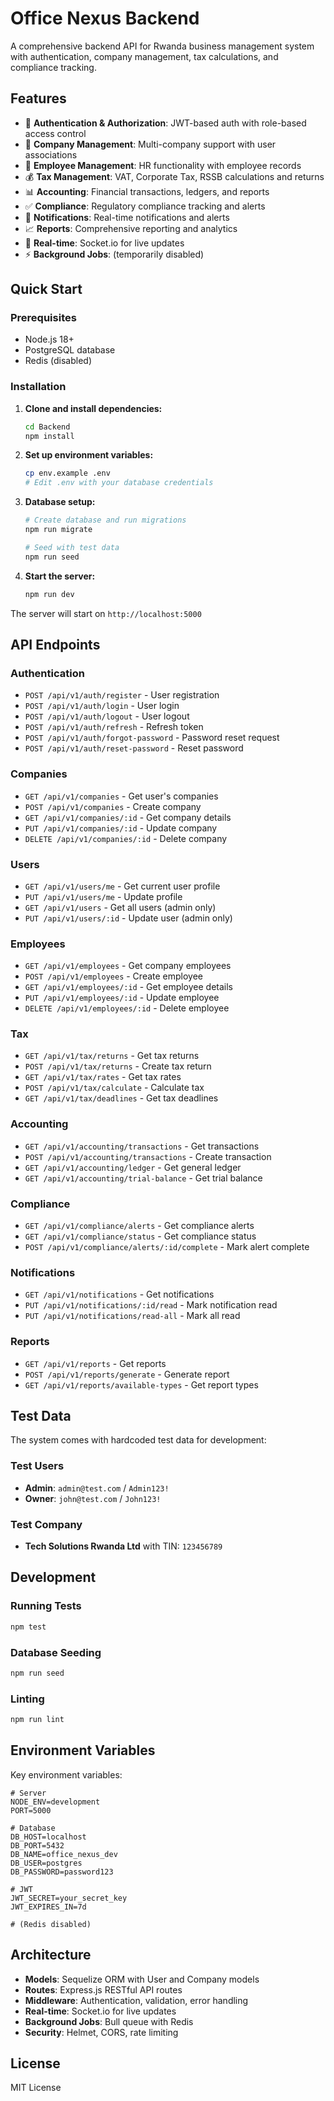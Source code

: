 # Office Nexus Backend

A comprehensive backend API for Rwanda business management system with authentication, company management, tax calculations, and compliance tracking.

## Features

- 🔐 **Authentication & Authorization**: JWT-based auth with role-based access control
- 🏢 **Company Management**: Multi-company support with user associations
- 👥 **Employee Management**: HR functionality with employee records
- 💰 **Tax Management**: VAT, Corporate Tax, RSSB calculations and returns
- 📊 **Accounting**: Financial transactions, ledgers, and reports
- ✅ **Compliance**: Regulatory compliance tracking and alerts
- 🔔 **Notifications**: Real-time notifications and alerts
- 📈 **Reports**: Comprehensive reporting and analytics
- 🔄 **Real-time**: Socket.io for live updates
- ⚡ **Background Jobs**: (temporarily disabled)

## Quick Start

### Prerequisites

- Node.js 18+ 
- PostgreSQL database
- Redis (disabled)

### Installation

1. **Clone and install dependencies:**
   ```bash
   cd Backend
   npm install
   ```

2. **Set up environment variables:**
   ```bash
   cp env.example .env
   # Edit .env with your database credentials
   ```

3. **Database setup:**
   ```bash
   # Create database and run migrations
   npm run migrate
   
   # Seed with test data
   npm run seed
   ```

4. **Start the server:**
   ```bash
   npm run dev
   ```

The server will start on `http://localhost:5000`

## API Endpoints

### Authentication
- `POST /api/v1/auth/register` - User registration
- `POST /api/v1/auth/login` - User login
- `POST /api/v1/auth/logout` - User logout
- `POST /api/v1/auth/refresh` - Refresh token
- `POST /api/v1/auth/forgot-password` - Password reset request
- `POST /api/v1/auth/reset-password` - Reset password

### Companies
- `GET /api/v1/companies` - Get user's companies
- `POST /api/v1/companies` - Create company
- `GET /api/v1/companies/:id` - Get company details
- `PUT /api/v1/companies/:id` - Update company
- `DELETE /api/v1/companies/:id` - Delete company

### Users
- `GET /api/v1/users/me` - Get current user profile
- `PUT /api/v1/users/me` - Update profile
- `GET /api/v1/users` - Get all users (admin only)
- `PUT /api/v1/users/:id` - Update user (admin only)

### Employees
- `GET /api/v1/employees` - Get company employees
- `POST /api/v1/employees` - Create employee
- `GET /api/v1/employees/:id` - Get employee details
- `PUT /api/v1/employees/:id` - Update employee
- `DELETE /api/v1/employees/:id` - Delete employee

### Tax
- `GET /api/v1/tax/returns` - Get tax returns
- `POST /api/v1/tax/returns` - Create tax return
- `GET /api/v1/tax/rates` - Get tax rates
- `POST /api/v1/tax/calculate` - Calculate tax
- `GET /api/v1/tax/deadlines` - Get tax deadlines

### Accounting
- `GET /api/v1/accounting/transactions` - Get transactions
- `POST /api/v1/accounting/transactions` - Create transaction
- `GET /api/v1/accounting/ledger` - Get general ledger
- `GET /api/v1/accounting/trial-balance` - Get trial balance

### Compliance
- `GET /api/v1/compliance/alerts` - Get compliance alerts
- `GET /api/v1/compliance/status` - Get compliance status
- `POST /api/v1/compliance/alerts/:id/complete` - Mark alert complete

### Notifications
- `GET /api/v1/notifications` - Get notifications
- `PUT /api/v1/notifications/:id/read` - Mark notification read
- `PUT /api/v1/notifications/read-all` - Mark all read

### Reports
- `GET /api/v1/reports` - Get reports
- `POST /api/v1/reports/generate` - Generate report
- `GET /api/v1/reports/available-types` - Get report types

## Test Data

The system comes with hardcoded test data for development:

### Test Users
- **Admin**: `admin@test.com` / `Admin123!`
- **Owner**: `john@test.com` / `John123!`

### Test Company
- **Tech Solutions Rwanda Ltd** with TIN: `123456789`

## Development

### Running Tests
```bash
npm test
```

### Database Seeding
```bash
npm run seed
```

### Linting
```bash
npm run lint
```

## Environment Variables

Key environment variables:

```env
# Server
NODE_ENV=development
PORT=5000

# Database
DB_HOST=localhost
DB_PORT=5432
DB_NAME=office_nexus_dev
DB_USER=postgres
DB_PASSWORD=password123

# JWT
JWT_SECRET=your_secret_key
JWT_EXPIRES_IN=7d

# (Redis disabled)
```

## Architecture

- **Models**: Sequelize ORM with User and Company models
- **Routes**: Express.js RESTful API routes
- **Middleware**: Authentication, validation, error handling
- **Real-time**: Socket.io for live updates
- **Background Jobs**: Bull queue with Redis
- **Security**: Helmet, CORS, rate limiting

## License

MIT License

